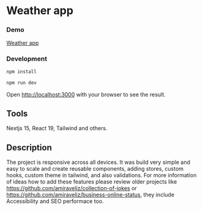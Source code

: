 # Weather app

### Demo

[Weather app](https://weather-app-pearl-seven-98.vercel.app/)

### Development

```bash
npm install
```

```bash
npm run dev
```

Open [http://localhost:3000](http://localhost:3000) with your browser to see the result.

## Tools

Nextjs 15, React 19, Tailwind and others.

## Description

The project is responsive across all devices. It was build very simple and easy to scale and create reusable components, adding stores, custom hooks, custom theme in tailwind, and also validations. For more information of ideas how to add these features please review older projects like https://github.com/amiraveliz/collection-of-jokes or https://github.com/amiraveliz/business-online-status, they include Accessibility and SEO performace too.
